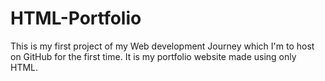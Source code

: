 # HTML-Portfolio
This is my first project of my Web development Journey which I'm to host on GitHub for the first time. It is my portfolio website made using only HTML.

